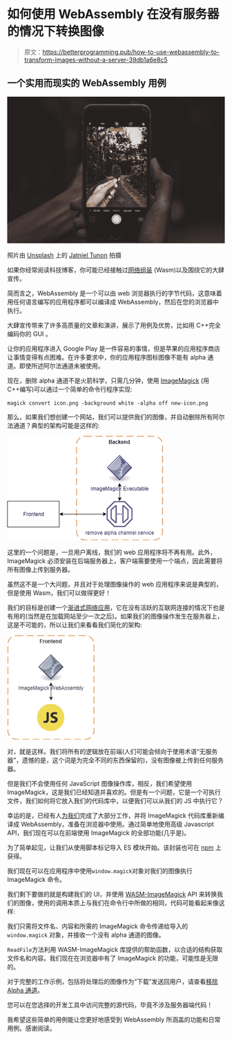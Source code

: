 # 如何使用 WebAssembly 在没有服务器的情况下转换图像

> 原文：<https://betterprogramming.pub/how-to-use-webassembly-to-transform-images-without-a-server-39db1a6e8c5>

## 一个实用而现实的 WebAssembly 用例

![](img/afec0658d37f79a95e9bd7709fe63ccf.png)

照片由 [Unsplash](https://unsplash.com/s/photos/image?utm_source=unsplash&utm_medium=referral&utm_content=creditCopyText) 上的 [Jatniel Tunon](https://unsplash.com/@tosshio?utm_source=unsplash&utm_medium=referral&utm_content=creditCopyText) 拍摄

如果你经常阅读科技博客，你可能已经接触过[网络组装](https://webassembly.org/) (Wasm)以及围绕它的大肆宣传。

简而言之，WebAssembly 是一个可以由 web 浏览器执行的字节代码，这意味着用任何语言编写的应用程序都可以编译成 WebAssembly，然后在您的浏览器中执行。

大肆宣传带来了许多高质量的文章和演讲，展示了用例及优势，比如用 C++完全编码你的 GUI 。

让你的应用程序进入 Google Play 是一件容易的事情，但是苹果的应用程序商店让事情变得有点困难。在许多要求中，你的应用程序图标图像不能有 alpha 通道。即使所述阿尔法通道未被使用。

现在，删除 alpha 通道不是火箭科学，只需几分钟，使用 [ImageMagick](https://www.imagemagick.org/) (用 C++编写)可以通过一个简单的命令行程序实现:

```
magick convert icon.png -background white -alpha off new-icon.png
```

那么，如果我们想创建一个网站，我们可以提供我们的图像，并自动删除所有阿尔法通道？典型的架构可能是这样的:

![](img/f988788552151444beb4519fce614d4c.png)

这里的一个问题是，一旦用户离线，我们的 web 应用程序将不再有用。此外，ImageMagick 必须安装在后端服务器上，客户端需要使用一个端点，因此需要将所有图像上传到服务器。

虽然这不是一个大问题，并且对于处理图像操作的 web 应用程序来说是典型的，但是使用 Wasm，我们可以做得更好！

我们的目标是创建一个[渐进式网络应用](https://developer.mozilla.org/en-US/docs/Web/Progressive_web_apps)，它在没有活跃的互联网连接的情况下也是有用的(当然是在加载网站至少一次之后)。如果我们的图像操作发生在服务器上，这是不可能的，所以让我们来看看我们简化的架构:

![](img/05abd6398c0e77fda65ca38e9e0420d6.png)

对，就是这样。我们将所有的逻辑放在前端(人们可能会倾向于使用术语“无服务器”，遗憾的是，这个词是为完全不同的东西保留的)，没有图像被上传到任何服务器。

但是我们不会使用任何 JavaScript 图像操作库，相反，我们希望使用 ImageMagick，这是我们已经知道并喜欢的。但是有一个问题，它是一个可执行文件，我们如何将它放入我们的代码库中，以便我们可以从我们的 JS 中执行它？

幸运的是，已经有人[为我们](https://github.com/KnicKnic/WASM-ImageMagick)完成了大部分工作，并将 ImageMagick 代码库重新编译成 WebAssembly，准备在浏览器中使用。通过简单地使用高级 Javascript API，我们现在可以在前端使用 ImageMagick 的全部功能(几乎是)。

为了简单起见，让我们从使用脚本标记导入 ES 模块开始。该封装也可在 [npm](https://www.npmjs.com/package/wasm-imagemagick) 上获得。

我们现在可以在应用程序中使用`window.magick`对象对我们的图像执行 ImageMagick 命令。

我们剩下要做的就是构建我们的 UI，并使用 [WASM-ImageMagick](https://github.com/KnicKnic/WASM-ImageMagick) API 来转换我们的图像，使用的调用本质上与我们在命令行中所做的相同，代码可能看起来像这样:

我们只需将文件名、内容和所需的 ImageMagick 命令传递给导入的`window.magick` 对象，并接收一个没有 alpha 通道的图像。

`ReadFile`方法利用 WASM-ImageMagick 库提供的帮助函数，以合适的结构获取文件名和内容。我们现在在浏览器中有了 ImageMagick 的功能，可能性是无限的。

对于完整的工作示例，包括将处理后的图像作为“下载”发送回用户，请查看[移除 Alpha 通道](https://removealphachannel.com/)。

您可以在您选择的开发工具中访问完整的源代码，毕竟不涉及服务器端代码！

我希望这些简单的用例能让您更好地感受到 WebAssembly 所涵盖的功能和日常用例。感谢阅读。
